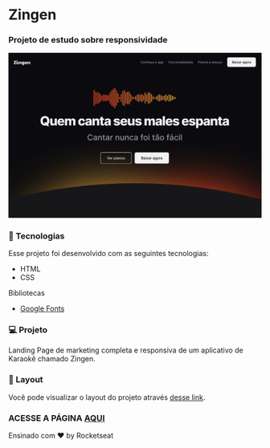 # Zingen
### Projeto de estudo sobre responsividade 

![Capa do projeto](assets/images/capa-readme.png)


### 🚀 Tecnologias

Esse projeto foi desenvolvido com as seguintes tecnologias:

- HTML
- CSS

Bibliotecas
- [Google Fonts](https://fonts.google.com/)


### 💻 Projeto

Landing Page de marketing completa e responsiva de um aplicativo de Karaokê chamado Zingen.

### 🔖 Layout

Você pode visualizar o layout do projeto através [desse link](https://www.figma.com/design/klZV4P2vOrB600wUewwXBw/LP-de-produto--Community-?node-id=2160-1043&t=T3uMX03Iv8VZUKmT-0). 

###  ACESSE A PÁGINA [AQUI](https://amandasgm.github.io/Projeto-de-responsividade/)




Ensinado com ♥ by Rocketseat 
